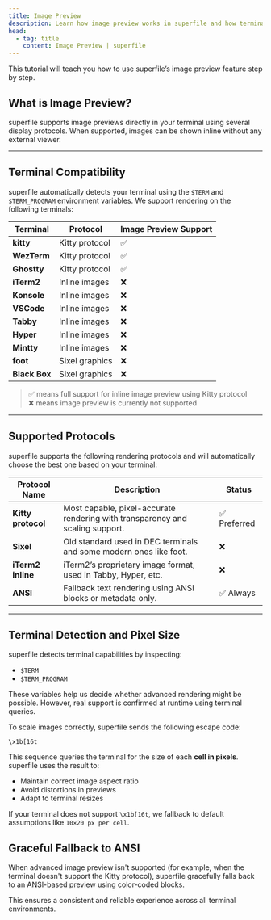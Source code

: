 ```yaml
---
title: Image Preview
description: Learn how image preview works in superfile and how terminal compatibility is determined.
head:
  - tag: title
    content: Image Preview | superfile
---
```


This tutorial will teach you how to use superfile’s image preview feature step by step.

## What is Image Preview?

superfile supports image previews directly in your terminal using several display protocols. When supported, images can be shown inline without any external viewer.

---

## Terminal Compatibility

superfile automatically detects your terminal using the `$TERM` and `$TERM_PROGRAM` environment variables. We support rendering on the following terminals:

| Terminal              | Protocol         | Image Preview Support |
|-----------------------|------------------|------------------------|
| **kitty**             | Kitty protocol   | ✅                     |
| **WezTerm**           | Kitty protocol   | ✅                     |
| **Ghostty**           | Kitty protocol   | ✅                     |
| **iTerm2**            | Inline images    | ❌                     |
| **Konsole**           | Inline images    | ❌                     |
| **VSCode**            | Inline images    | ❌                     |
| **Tabby**             | Inline images    | ❌                     |
| **Hyper**             | Inline images    | ❌                     |
| **Mintty**            | Inline images    | ❌                     |
| **foot**              | Sixel graphics   | ❌                     |
| **Black Box**         | Sixel graphics   | ❌                     |

> ✅ means full support for inline image preview using Kitty protocol  
> ❌ means image preview is currently not supported

---

## Supported Protocols

superfile supports the following rendering protocols and will automatically choose the best one based on your terminal:

| Protocol Name     | Description                                                                                   | Status      |
|-------------------|-----------------------------------------------------------------------------------------------|-------------|
| **Kitty protocol** | Most capable, pixel-accurate rendering with transparency and scaling support.                | ✅ Preferred|
| **Sixel**          | Old standard used in DEC terminals and some modern ones like foot.                           | ❌          |
| **iTerm2 inline**  | iTerm2’s proprietary image format, used in Tabby, Hyper, etc.                                | ❌          |
| **ANSI**           | Fallback text rendering using ANSI blocks or metadata only.                                  | ✅ Always   |

---

## Terminal Detection and Pixel Size

superfile detects terminal capabilities by inspecting:

- `$TERM`
- `$TERM_PROGRAM`

These variables help us decide whether advanced rendering might be possible. However, real support is confirmed at runtime using terminal queries.

To scale images correctly, superfile sends the following escape code:

```
\x1b[16t
```

This sequence queries the terminal for the size of each **cell in pixels**. superfile uses the result to:

- Maintain correct image aspect ratio
- Avoid distortions in previews
- Adapt to terminal resizes

If your terminal does not support `\x1b[16t`, we fallback to default assumptions like `10×20 px per cell`.

## Graceful Fallback to ANSI

When advanced image preview isn't supported (for example, when the terminal doesn't support the Kitty protocol), superfile gracefully falls back to an ANSI-based preview using color-coded blocks.

This ensures a consistent and reliable experience across all terminal environments.